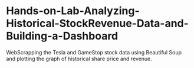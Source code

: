 # Hands-on-Lab-Analyzing-Historical-StockRevenue-Data-and-Building-a-Dashboard
WebScrapping the Tesla and GameStop stock data using Beautiful Soup and plotting the graph of historical share price and revenue.
